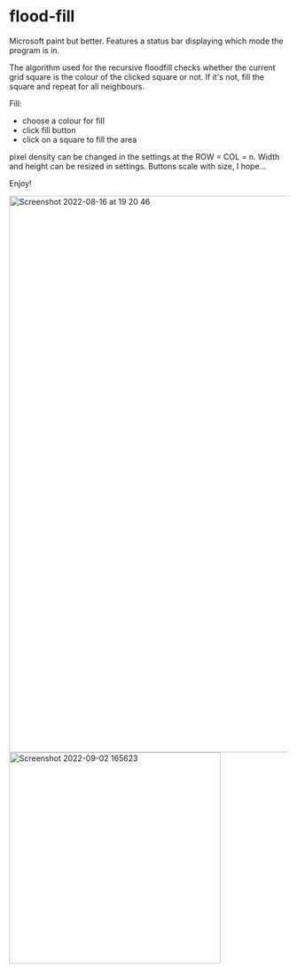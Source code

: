 # flood-fill

Microsoft paint but better.
Features a status bar displaying which mode the program is in.

The algorithm used for the recursive floodfill checks whether the current grid square is the colour of the clicked square or not. If it's not, fill the square and repeat for all neighbours.

Fill:

- choose a colour for fill
- click fill button
- click on a square to fill the area

pixel density can be changed in the settings at the ROW = COL = n.
Width and height can be resized in settings. Buttons scale with size, I hope...

Enjoy!

<img width="1004" alt="Screenshot 2022-08-16 at 19 20 46" src="https://user-images.githubusercontent.com/86835540/184951847-993ac540-912d-46b4-ac90-ca99b2ae05d0.png">
<img width="381" alt="Screenshot 2022-09-02 165623" src="https://user-images.githubusercontent.com/86835540/188192835-fef27428-c5ab-4ba1-8bc3-c8c683666c75.png">
